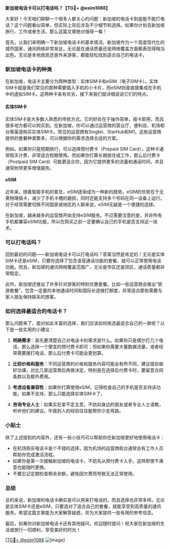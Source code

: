 **新加坡电话卡可以打电话吗？【TG💪+ @esim1088】**

大家好！今天咱们聊聊一个很多人都关心的问题：新加坡的电话卡到底能不能打电话？这个问题看似简单，但实际上背后涉及不少细节和选择。如果你计划去新加坡旅行、工作或者生活，那么这篇文章绝对值得一看！

首先，让我们来明确一下新加坡电话卡的基本情况。新加坡作为一个高度现代化的城市国家，通讯网络非常发达，无论是在通话质量还是网络覆盖方面都表现得相当出色。无论是本地居民还是外来游客，都能轻松找到适合自己的电话卡。

### 新加坡电话卡的种类

在新加坡，电话卡主要分为两种类型：实体SIM卡和eSIM（电子SIM卡）。实体SIM卡就是我们常见的那种需要插入手机的小卡片，而eSIM则是直接集成在手机中的虚拟SIM卡。这两种卡各有优劣，接下来我们就详细说说它们的特点。

#### 实体SIM卡

实体SIM卡是大多数人熟悉的传统方式。它的好处在于操作简单，插卡即用，而且很多地方都可以购买到。在新加坡，你可以通过运营商的营业厅、便利店、机场柜台等渠道购买实体SIM卡。常见的运营商有Singtel、StarHub和M1。这些运营商提供的套餐种类繁多，可以根据你的需求选择合适的方案。

例如，如果你只是短期旅行，可以选择预付费卡（Prepaid SIM Card），这种卡通常按天计费，非常适合短期使用。而如果你打算长期居住或工作，那么后付费卡（Postpaid SIM Card）可能更适合你，因为它提供更多的流量和通话时间，并且通常附带更多增值服务。

#### eSIM

近年来，随着智能手机的普及，eSIM逐渐成为一种新的趋势。eSIM的优势在于无需物理插卡，减少了手机卡槽的磨损，同时还能支持多个号码在同一设备上运行。对于经常需要切换不同国家或地区的人群来说，eSIM无疑是一个便捷的选择。

在新加坡，越来越多的运营商开始支持eSIM服务。不过需要注意的是，并非所有手机都兼容eSIM功能，所以在购买之前一定要确认自己的手机是否支持这一技术。

### 可以打电话吗？

回到最初的问题——新加坡电话卡可以打电话吗？答案当然是肯定的！无论是实体SIM卡还是eSIM，只要你选择了包含语音通话功能的套餐，就可以正常使用电话功能。而且，新加坡的通讯网络覆盖范围广，无论是市区还是郊区，通话质量都非常稳定。

此外，新加坡还推出了许多针对游客的特别优惠套餐。比如一些运营商会推出“旅游套餐”，包含一定量的本地通话时间和国际长途拨打额度，非常适合那些需要与家人朋友保持联系的旅客。

### 如何选择最适合的电话卡？

那么问题来了，面对如此丰富的选择，我们应该如何挑选最适合自己的一款呢？以下是一些实用的小建议：

1. **明确需求**：首先要清楚自己对电话卡的需求是什么。如果你只是偶尔打几个电话，那么选择一个便宜的预付费卡即可；但如果你需要大量数据流量，或者经常需要拨打电话，那么后付费卡可能会更划算。

2. **比较价格和服务**：不同运营商的价格和服务内容可能会有所不同，建议提前做好功课，对比几家运营商后再做决定。特别是在选择后付费卡时，要留意合同条款以及额外费用。

3. **考虑设备兼容性**：如果你打算使用eSIM，记得检查自己的手机是否支持该功能。如果不支持，那么只能选择实体SIM卡了。

4. **咨询专业人士**：如果实在拿不定主意，不妨向身边的朋友或者专业人士请教，听听他们的建议。毕竟别人的经验往往能帮你少走弯路。

### 小贴士

除了上述提到的内容外，还有一些小技巧可以帮助你在新加坡更好地使用电话卡：

- 在机场购买电话卡是个不错的选择，因为机场的运营商柜台通常会有工作人员帮助你完成激活流程。
- 如果你是第一次接触新加坡的电话卡，不妨先从预付费卡入手，这样即使不满意也能随时更换。
- 不要忘记定期检查剩余余额，避免因欠费而导致无法正常使用。

### 总结

总的来说，新加坡的电话卡确实是可以用来打电话的，而且选择也非常多样。无论是实体SIM卡还是eSIM，只要选对了适合自己的套餐，就能享受到高质量的通讯服务。希望这篇文章能为大家解答疑惑，并为大家提供一些有用的参考信息。

最后，如果你对新加坡电话卡还有其他疑问，欢迎随时提问！祝大家在新加坡的生活或旅行一切顺利，享受美好的时光！

[[TG💪+ @esim1088](https://t.me/s/esim1088) ![Image](https://i.postimg.cc/4NQfJmqS/Snipaste-2025-05-13-00-14-12.png)]